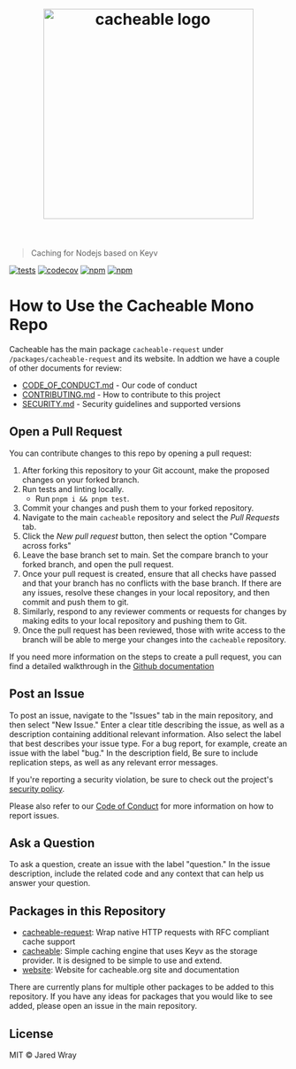 <h1 align="center"><br><img width="380" src="https://cacheable.org/assets/images/cacheable_white.svg" alt="cacheable logo"><br><br></h1>

> Caching for Nodejs based on Keyv

[![tests](https://github.com/jaredwray/cacheable/actions/workflows/tests.yaml/badge.svg)](https://github.com/jaredwray/cacheable/actions/workflows/tests.yaml)
[![codecov](https://codecov.io/gh/jaredwray/cacheable/branch/master/graph/badge.svg?token=LDLaqe4PsI)](https://codecov.io/gh/jaredwray/cacheable)
[![npm](https://img.shields.io/npm/dm/cacheable-request.svg)](https://www.npmjs.com/package/cacheable-request)
[![npm](https://img.shields.io/npm/v/cacheable-request.svg)](https://www.npmjs.com/package/cacheable-request)

# How to Use the Cacheable Mono Repo

Cacheable has the main package `cacheable-request` under `/packages/cacheable-request` and its website. In addtion we have a couple of other documents for review:

* [CODE_OF_CONDUCT.md](CODE_OF_CONDUCT.md) - Our code of conduct
* [CONTRIBUTING.md](CONTRIBUTING.md) - How to contribute to this project
* [SECURITY.md](SECURITY.md) - Security guidelines and supported versions

## Open a Pull Request

You can contribute changes to this repo by opening a pull request:

1) After forking this repository to your Git account, make the proposed changes on your forked branch.
2) Run tests and linting locally.
	- Run `pnpm i && pnpm test`.
3) Commit your changes and push them to your forked repository.
4) Navigate to the main `cacheable` repository and select the *Pull Requests* tab.
5) Click the *New pull request* button, then select the option "Compare across forks"
6) Leave the base branch set to main. Set the compare branch to your forked branch, and open the pull request.
7) Once your pull request is created, ensure that all checks have passed and that your branch has no conflicts with the base branch. If there are any issues, resolve these changes in your local repository, and then commit and push them to git.
8) Similarly, respond to any reviewer comments or requests for changes by making edits to your local repository and pushing them to Git.
9) Once the pull request has been reviewed, those with write access to the branch will be able to merge your changes into the `cacheable` repository.

If you need more information on the steps to create a pull request, you can find a detailed walkthrough in the [Github documentation](https://docs.github.com/en/pull-requests/collaborating-with-pull-requests/proposing-changes-to-your-work-with-pull-requests/creating-a-pull-request-from-a-fork)

## Post an Issue

To post an issue, navigate to the "Issues" tab in the main repository, and then select "New Issue." Enter a clear title describing the issue, as well as a description containing additional relevant information. Also select the label that best describes your issue type. For a bug report, for example, create an issue with the label "bug." In the description field, Be sure to include replication steps, as well as any relevant error messages.

If you're reporting a security violation, be sure to check out the project's [security policy](https://github.com/jaredwray/cacheable/blob/main/SECURITY.md).

Please also refer to our [Code of Conduct](https://github.com/jaredwray/cacheable/blob/main/CODE_OF_CONDUCT.md) for more information on how to report issues.

## Ask a Question

To ask a question, create an issue with the label "question." In the issue description, include the related code and any context that can help us answer your question.

## Packages in this Repository

* [cacheable-request](https://github.com/jaredwray/cacheable/tree/main/packages/cacheable-request): Wrap native HTTP requests with RFC compliant cache support
* [cacheable](https://github.com/jaredwray/cacheable/tree/main/packages/cacheable): Simple caching engine that uses Keyv as the storage provider. It is designed to be simple to use and extend.
* [website](https://github.com/jaredwray/cacheable/tree/main/packages/website): Website for cacheable.org site and documentation

There are currently plans for multiple other packages to be added to this repository. If you have any ideas for packages that you would like to see added, please open an issue in the main repository.

## License

MIT © Jared Wray
